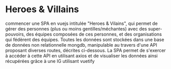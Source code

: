 # Heroes & Villains

 commencer une SPA en vuejs intitulée "Heroes & Vilains", qui permet de gérer des personnes (plus ou moins gentilles/méchantes) avec des super-pouvoirs, des équipes composées de ces personnes, et des organisations qui fédèrent des équipes.
Toutes les données sont stockées dans une base de données non relationnelle mongdb, manipulable au travers d'une API proposant diverses routes, décrites ci-dessous.
La SPA permet de s'exercer à accéder à cette API en utilisant axios et de visualiser les données ainsi récupérées grâce à une IG utilisant vuetify

